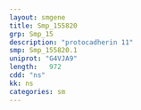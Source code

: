 ```yaml
---
layout: smgene
title: Smp_155820
grp: Smp_15
description: "protocadherin 11"
smp: Smp_155820.1
uniprot: "G4VJA9"
length:   972
cdd: "ns"
kk: ns
categories: sm
---
```


